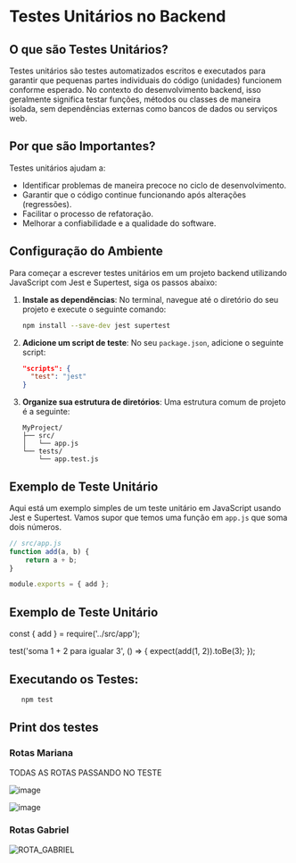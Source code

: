 # Testes Unitários no Backend

## O que são Testes Unitários?

Testes unitários são testes automatizados escritos e executados para garantir que pequenas partes individuais do código (unidades) funcionem conforme esperado. No contexto do desenvolvimento backend, isso geralmente significa testar funções, métodos ou classes de maneira isolada, sem dependências externas como bancos de dados ou serviços web.

## Por que são Importantes?

Testes unitários ajudam a:

- Identificar problemas de maneira precoce no ciclo de desenvolvimento.
- Garantir que o código continue funcionando após alterações (regressões).
- Facilitar o processo de refatoração.
- Melhorar a confiabilidade e a qualidade do software.

## Configuração do Ambiente

Para começar a escrever testes unitários em um projeto backend utilizando JavaScript com Jest e Supertest, siga os passos abaixo:

1. **Instale as dependências**: No terminal, navegue até o diretório do seu projeto e execute o seguinte comando:

    ```bash
    npm install --save-dev jest supertest
    ```

2. **Adicione um script de teste**: No seu `package.json`, adicione o seguinte script:

    ```json
    "scripts": {
      "test": "jest"
    }
    ```

3. **Organize sua estrutura de diretórios**: Uma estrutura comum de projeto é a seguinte:

    ```
    MyProject/
    ├── src/
    │   └── app.js
    └── tests/
        └── app.test.js
    ```

## Exemplo de Teste Unitário

Aqui está um exemplo simples de um teste unitário em JavaScript usando Jest e Supertest. Vamos supor que temos uma função em `app.js` que soma dois números.

```javascript
// src/app.js
function add(a, b) {
    return a + b;
}

module.exports = { add };

```

## Exemplo de Teste Unitário
const { add } = require('../src/app');

test('soma 1 + 2 para igualar 3', () => {
    expect(add(1, 2)).toBe(3);
});

## Executando os Testes:
 ```bash
    npm test
```
## Print dos testes


### Rotas Mariana
TODAS AS ROTAS PASSANDO NO TESTE 

![image](https://github.com/user-attachments/assets/e37228e2-39fd-4070-8528-0fe0f56471b4)


![image](https://github.com/user-attachments/assets/b5c16863-106e-4517-920a-1d7d9ac58c3c)





### Rotas Gabriel
![ROTA_GABRIEL](https://github.com/user-attachments/assets/425ee02c-0c7a-4d49-bbfd-f5bf76171044)


 


